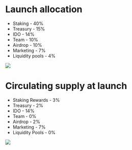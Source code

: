 # Launch allocation
- Staking - 40%
- Treasury - 15%
- IDO - 14%
- Team - 10%
- Airdrop - 10%
- Marketing - 7%
- Liquidity pools - 4%

<img src="https://yellow-negative-parrotfish-381.mypinata.cloud/ipfs/bafkreigf63bttl5pjzl5jdgxehra5j4vmqzaodmrwwsiekke3nwpznp56a">

# Circulating supply at launch
- Staking Rewards - 3%
- Treasury - 2%
- IDO - 14%
- Team - 0%
- Airdrop - 2%
- Marketing - 7%
- Liquidity Pools - 0%

<img src="https://yellow-negative-parrotfish-381.mypinata.cloud/ipfs/bafkreifcj5ql42lw7dzockb65fkji5qbaeos5m7winp5lcp5qfv7oggtre">
